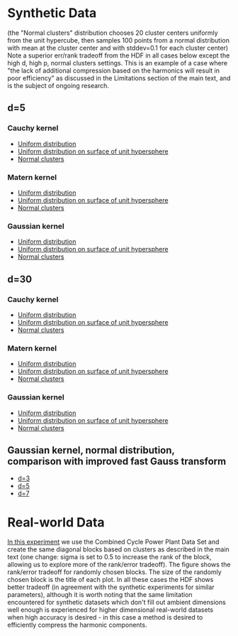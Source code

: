 # Synthetic Data
(the "Normal clusters" distribution chooses 20 cluster centers uniformly from the unit hypercube, then samples 100 points from a normal distribution with mean at the cluster center and with stddev=0.1 for each cluster center)
Note a superior err/rank tradeoff from the HDF in all cases below except the high d, high p, normal clusters settings. This is an example of a case where "the lack of additional compression based on the harmonics will result in poor efficiency" as discussed in the Limitations section of the main text, and is the subject of ongoing research. 
## d=5
### Cauchy kernel
* [Uniform distribution](https://github.com/neurips352/neurips22/blob/main/plots/unif_relerr_vs_rank_cauchy_d5_plot.pdf)
* [Uniform distribution on surface of unit hypersphere](https://github.com/neurips352/neurips22/blob/main/plots/spher_relerr_vs_rank_cauchy_d5_plot.pdf)
* [Normal clusters](https://github.com/neurips352/neurips22/blob/main/plots/mix_relerr_vs_rank_cauchy_d5_plot.pdf)
### Matern kernel
* [Uniform distribution](https://github.com/neurips352/neurips22/blob/main/plots/unif_relerr_vs_rank_matern15_d5_plot.pdf)
* [Uniform distribution on surface of unit hypersphere](https://github.com/neurips352/neurips22/blob/main/plots/spher_relerr_vs_rank_matern15_d5_plot.pdf)
* [Normal clusters](https://github.com/neurips352/neurips22/blob/main/plots/mix_relerr_vs_rank_matern15_d5_plot.pdf)
### Gaussian kernel
* [Uniform distribution](https://github.com/neurips352/neurips22/blob/main/plots/unif_relerr_vs_rank_gaussian_d5_plot.pdf)
* [Uniform distribution on surface of unit hypersphere](https://github.com/neurips352/neurips22/blob/main/plots/spher_relerr_vs_rank_gaussian_d5_plot.pdf)
* [Normal clusters](https://github.com/neurips352/neurips22/blob/main/plots/mix_relerr_vs_rank_gaussian_d5_plot.pdf)
## d=30
### Cauchy kernel
* [Uniform distribution](https://github.com/neurips352/neurips22/blob/main/plots/unif_relerr_vs_rank_cauchy_d30_plot.pdf)
* [Uniform distribution on surface of unit hypersphere](https://github.com/neurips352/neurips22/blob/main/plots/spher_relerr_vs_rank_cauchy_d30_plot.pdf)
* [Normal clusters](https://github.com/neurips352/neurips22/blob/main/plots/mix_relerr_vs_rank_cauchy_d30_plot.pdf)
### Matern kernel
* [Uniform distribution](https://github.com/neurips352/neurips22/blob/main/plots/unif_relerr_vs_rank_matern15_d30_plot.pdf)
* [Uniform distribution on surface of unit hypersphere](https://github.com/neurips352/neurips22/blob/main/plots/spher_relerr_vs_rank_matern15_d30_plot.pdf)
* [Normal clusters](https://github.com/neurips352/neurips22/blob/main/plots/mix_relerr_vs_rank_matern15_d30_plot.pdf)
### Gaussian kernel
* [Uniform distribution](https://github.com/neurips352/neurips22/blob/main/plots/unif_relerr_vs_rank_gaussian_d30_plot.pdf)
* [Uniform distribution on surface of unit hypersphere](https://github.com/neurips352/neurips22/blob/main/plots/spher_relerr_vs_rank_gaussian_d30_plot.pdf)
* [Normal clusters](https://github.com/neurips352/neurips22/blob/main/plots/mix_relerr_vs_rank_gaussian_d30_plot.pdf)
## Gaussian kernel, normal distribution, comparison with improved fast Gauss transform
* [d=3](https://github.com/neurips352/neurips22/blob/main/plots/d3_fgt.pdf)
* [d=5](https://github.com/neurips352/neurips22/blob/main/plots/d3_fgt.pdf)
* [d=7](https://github.com/neurips352/neurips22/blob/main/plots/d3_fgt.pdf)

# Real-world Data
[In this experiment](https://github.com/neurips352/neurips22/blob/main/plots/power_relerr_vs_rank_plot.pdf) we use the Combined Cycle Power Plant Data Set and create the same diagonal blocks based on clusters as described in the main text (one change: sigma is set to 0.5 to increase the rank of the block, allowing us to explore more of the rank/error tradeoff). The figure shows the rank/error tradeoff for randomly chosen blocks. The size of the randomly chosen block is the title of each plot. In all these cases the HDF shows better tradeoff (in agreement with the synthetic experiments for similar parameters), although it is worth noting that the same limitation encountered for synthetic datasets which don't fill out ambient dimensions well enough is experienced for higher dimensional real-world datasets when high accuracy is desired - in this case a method is desired to efficiently compress the harmonic components. 
